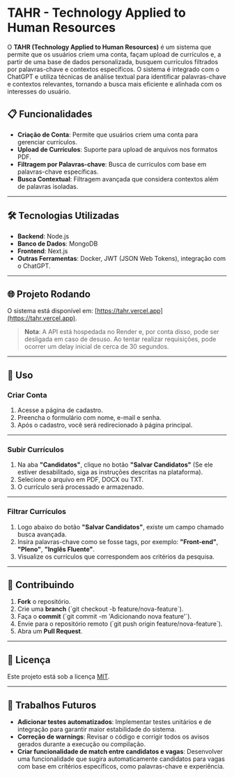 # TAHR - Technology Applied to Human Resources

O **TAHR (Technology Applied to Human Resources)** é um sistema que permite que os usuários criem uma conta, façam upload de currículos e, a partir de uma base de dados personalizada, busquem currículos filtrados por palavras-chave e contextos específicos. O sistema é integrado com o ChatGPT e utiliza técnicas de análise textual para identificar palavras-chave e contextos relevantes, tornando a busca mais eficiente e alinhada com os interesses do usuário.

## 📋 Funcionalidades

- **Criação de Conta**: Permite que usuários criem uma conta para gerenciar currículos.
- **Upload de Currículos**: Suporte para upload de arquivos nos formatos PDF.
- **Filtragem por Palavras-chave**: Busca de currículos com base em palavras-chave específicas.
- **Busca Contextual**: Filtragem avançada que considera contextos além de palavras isoladas.

---

## 🛠️ Tecnologias Utilizadas

- **Backend**: Node.js
- **Banco de Dados**: MongoDB
- **Frontend**: Next.js
- **Outras Ferramentas**: Docker, JWT (JSON Web Tokens), integração com o ChatGPT.

---

## 🌐 Projeto Rodando

O sistema está disponível em: [https://tahr.vercel.app](https://tahr.vercel.app).

> **Nota**: A API está hospedada no Render e, por conta disso, pode ser desligada em caso de desuso. Ao tentar realizar requisições, pode ocorrer um delay inicial de cerca de 30 segundos.

---

## 🧩 Uso

### Criar Conta

1. Acesse a página de cadastro.
2. Preencha o formulário com nome, e-mail e senha.
3. Após o cadastro, você será redirecionado à página principal.

---

### Subir Currículos

1. Na aba **"Candidatos"**, clique no botão **"Salvar Candidatos"** (Se ele estiver desabilitado, siga as instruções descritas na plataforma).
2. Selecione o arquivo em PDF, DOCX ou TXT.
3. O currículo será processado e armazenado.

---

### Filtrar Currículos

1. Logo abaixo do botão **"Salvar Candidatos"**, existe um campo chamado busca avançada.
2. Insira palavras-chave como se fosse tags, por exemplo: **"Front-end"**, **"Pleno"**, **"Inglês Fluente"**.
3. Visualize os currículos que correspondem aos critérios da pesquisa.

---

## 🤝 Contribuindo

1. **Fork** o repositório.
2. Crie uma **branch** (\`git checkout -b feature/nova-feature\`).
3. Faça o **commit** (\`git commit -m 'Adicionando nova feature'\`).
4. Envie para o repositório remoto (\`git push origin feature/nova-feature\`).
5. Abra um **Pull Request**.

---

## 📄 Licença

Este projeto está sob a licença [MIT](LICENSE).

---

## 🚀 Trabalhos Futuros

- **Adicionar testes automatizados**: Implementar testes unitários e de integração para garantir maior estabilidade do sistema.
- **Correção de warnings**: Revisar o código e corrigir todos os avisos gerados durante a execução ou compilação.
- **Criar funcionalidade de match entre candidatos e vagas**: Desenvolver uma funcionalidade que sugira automaticamente candidatos para vagas com base em critérios específicos, como palavras-chave e experiência.
